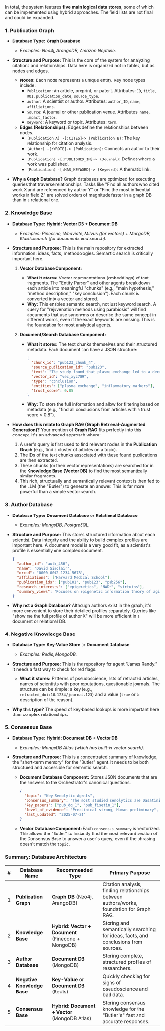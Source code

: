 In total, the system features **five main logical data stores**, some of which can be implemented using hybrid approaches. The field lists are not final and could be expanded.

### 1. Publication Graph

*   **Database Type:** **Graph Database**
    *   *Examples: Neo4j, ArangoDB, Amazon Neptune.*

*   **Structure and Purpose:**
    This is the core of the system for analyzing citations and relationships. Data here is organized not in tables, but as nodes and edges.
    *   **Nodes:** Each node represents a unique entity. Key node types include:
        *   `Publication`: An article, preprint, or patent. Attributes: `ID`, `title`, `DOI`, `publication_date`, `source_type`.
        *   `Author`: A scientist or author. Attributes: `author_ID`, `name`, `affiliations`.
        *   `Source`: A journal or other publication venue. Attributes: `name`, `impact_factor`.
        *   `Keyword`: A keyword or topic. Attributes: `term`.
    *   **Edges (Relationships):** Edges define the relationships between nodes.
        *   `(Publication A) -[:CITES]-> (Publication B)`: The key relationship for citation analysis.
        *   `(Author) -[:WROTE]-> (Publication)`: Connects an author to their work.
        *   `(Publication) -[:PUBLISHED_IN]-> (Journal)`: Defines where a work was published.
        *   `(Publication) -[:HAS_KEYWORD]-> (Keyword)`: A thematic link.

*   **Why a Graph Database?**
    Graph databases are optimized for executing queries that traverse relationships. Tasks like "Find all authors who cited work X and are referenced by author Y" or "Find the most influential works in field Z" are solved orders of magnitude faster in a graph DB than in a relational one.

### 2. Knowledge Base

*   **Database Type:** **Hybrid: Vector DB + Document DB**
    *   *Examples: Pinecone, Weaviate, Milvus (for vectors) + MongoDB, Elasticsearch (for documents and search).*

*   **Structure and Purpose:**
    This is the main repository for extracted information: ideas, facts, methodologies. Semantic search is critically important here.

    1.  **Vector Database Component:**
        *   **What it stores:** Vector representations (embeddings) of text fragments. The "Entity Parser" and other agents break down each article into meaningful "chunks" (e.g., "main hypothesis," "method description," "key conclusion"). Each chunk is converted into a vector and stored.
        *   **Why:** This enables semantic search, not just keyword search. A query for "rejuvenation methods using parabiosis" will find documents that use synonyms or describe the same concept in different words, even if the exact keywords are missing. This is the foundation for most analytical agents.

    2.  **Document/Search Database Component:**
        *   **What it stores:** The text chunks themselves and their structured metadata. Each document can have a JSON structure:
            ```json
            {
              "chunk_id": "pub123_chunk_4",
              "source_publication_id": "pub123",
              "text": "The study found that plasma exchange led to a decrease in inflammatory markers...",
              "vector_id": "vec_xyz789",
              "type": "conclusion",
              "entities": ["plasma exchange", "inflammatory markers"],
              "trust_score": 0.85
            }
            ```
        *   **Why:** To store the full information and allow for filtering based on metadata (e.g., "find all conclusions from articles with a trust score > 0.8").

*   **How does this relate to Graph RAG (Graph Retrieval-Augmented Generation)?**
    Your mention of **Graph RAG** fits perfectly into this concept. It's an advanced approach where:
    1.  A user's query is first used to find relevant nodes in the **Publication Graph** (e.g., find a cluster of articles on a topic).
    2.  The IDs of the text chunks associated with these found publications are then extracted.
    3.  These chunks (or their vector representations) are searched for in the **Knowledge Base (Vector DB)** to find the most semantically similar fragments.
    4.  This rich, structurally and semantically relevant context is then fed to the LLM (the "Butler") to generate an answer. This is far more powerful than a simple vector search.

### 3. Author Database

*   **Database Type:** **Document Database** or **Relational Database**
    *   *Examples: MongoDB, PostgreSQL.*

*   **Structure and Purpose:**
    This stores structured information about each scientist. Data integrity and the ability to build complex profiles are important here. A document model is a very good fit, as a scientist's profile is essentially one complex document.
    ```json
    {
      "author_id": "auth_456",
      "name": "David Sinclair",
      "orcid": "0000-0002-1234-5678",
      "affiliations": ["Harvard Medical School"],
      "publication_ids": ["pub101", "pub123", "pub256"],
      "research_interests": ["epigenetics", "NAD+", "sirtuins"],
      "summary_views": "Focuses on epigenetic information theory of aging..."
    }
    ```
*   **Why not a Graph Database?**
    Although authors exist in the graph, it's more convenient to store their detailed profiles separately. Queries like "show me the full profile of author X" will be more efficient in a document or relational DB.

### 4. Negative Knowledge Base

*   **Database Type:** **Key-Value Store** or **Document Database**
    *   *Examples: Redis, MongoDB.*

*   **Structure and Purpose:**
    This is the repository for agent "James Randy." It needs a fast way to check for red flags.
    *   **What it stores:** Patterns of pseudoscience, lists of retracted articles, names of scientists with poor reputations, questionable journals. The structure can be simple: a key (e.g., `retracted_doi:10.1234/journal.123`) and a value (`true` or a description of the reason).

*   **Why this type?**
    The speed of key-based lookups is more important here than complex relationships.

### 5. Consensus Base

*   **Database Type:** **Hybrid: Document DB + Vector DB**
    *   *Examples: MongoDB Atlas (which has built-in vector search).*

*   **Structure and Purpose:**
    This is a concentrated summary of knowledge, the "short-term memory" for the "Butler" agent. It needs to be both structured and accessible for semantic search.
    *   **Document Database Component:** Stores JSON documents that are the answers to the Orchestrator's canonical questions.
        ```json
        {
          "topic": "Key Senolytic Agents",
          "consensus_summary": "The most studied senolytics are Dasatinib + Quercetin (D+Q), Fisetin, and Navitoclax...",
          "key_papers": ["pub_dq_1", "pub_fisetin_1"],
          "level_of_evidence": "Preclinical strong, Human preliminary",
          "last_updated": "2025-07-24"
        }
        ```
    *   **Vector Database Component:** Each `consensus_summary` is vectorized. This allows the "Butler" to instantly find the most relevant section of the Consensus Base to answer a user's query, even if the phrasing doesn't match the `topic`.

### Summary: Database Architecture

| # | Database Name             | Recommended Type                           | Primary Purpose                                                                  |
|---|---------------------------|--------------------------------------------|----------------------------------------------------------------------------------|
| 1 | **Publication Graph**     | **Graph DB** (Neo4j, ArangoDB)             | Citation analysis, finding relationships between authors/works, foundation for Graph RAG. |
| 2 | **Knowledge Base**        | **Hybrid: Vector + Document** (Pinecone + MongoDB) | Storing and semantically searching for ideas, facts, and conclusions from sources. |
| 3 | **Author Database**       | **Document DB** (MongoDB)                  | Storing complete, structured profiles of researchers.                            |
| 4 | **Negative Knowledge Base**| **Key-Value** or **Document DB** (Redis)   | Quickly checking for signs of pseudoscience and bad data.                         |
| 5 | **Consensus Base**        | **Hybrid: Document + Vector** (MongoDB Atlas) | Storing consensus knowledge for the "Butler's" fast and accurate responses.     |
